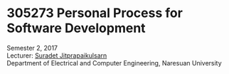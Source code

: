 # 305273 Personal Process for Software Development
  Semester 2, 2017 <br/>
  Lecturer: [Suradet Jitprapaikulsarn](http://www.ecpe.nu.ac.th/suradet/) <br/>
  Department of Electrical and Computer Engineering, Naresuan University

